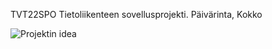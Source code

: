 TVT22SPO Tietoliikenteen sovellusprojekti. Päivärinta, Kokko

![Projektin idea]("projektikuva.png")
